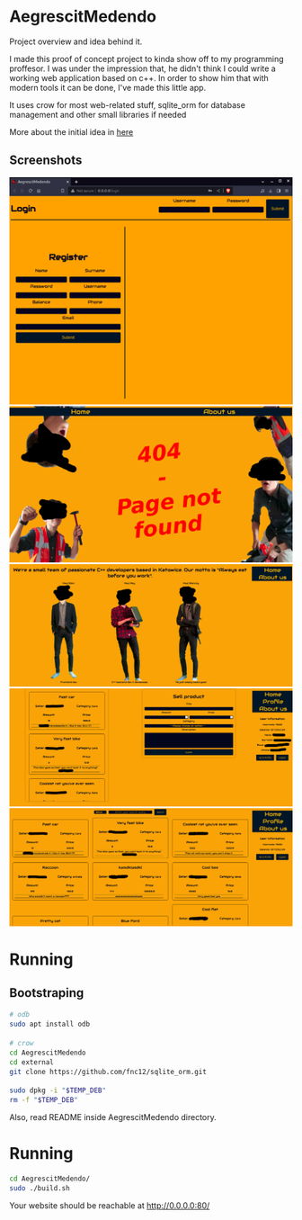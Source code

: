 # AegrescitMedendo

Project overview and idea behind it.

I made this proof of concept project to kinda show off to my programming proffesor. I was under the impression that, he didn't think I could write a working web application based on c++. In order to show him that with modern tools it can be done, I've made this little app.

It uses crow for most web-related stuff, sqlite_orm for database management and other small libraries if needed

More about the initial idea in [here](./docs/InitialIdea.pdf)

## Screenshots

![about_us](docs/login.png)
![404](docs/404.png)
![screenshot](docs/about_us.png)
![screenshot](docs/profile.png)
![shop](docs/shop.png)

# Running

## Bootstraping

```sh
# odb
sudo apt install odb

# crow
cd AegrescitMedendo
cd external 
git clone https://github.com/fnc12/sqlite_orm.git

sudo dpkg -i "$TEMP_DEB"
rm -f "$TEMP_DEB"
```

Also, read README inside AegrescitMedendo directory.

# Running

```sh
cd AegrescitMedendo/
sudo ./build.sh
```

Your website should be reachable at http://0.0.0.0:80/
